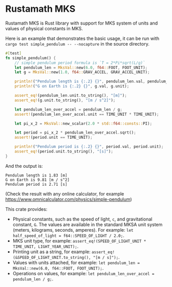 # Rustamath MKS

Rustamath MKS is Rust library with support for MKS system of units
and values of physical constants in MKS.

Here is an example that demonstrates the basic usage,
it can be run with `cargo test simple_pendulum -- --nocapture` in the source directory.

```rust
#[test]
fn simple_pendulum() {
    // simple pendulum period formula is `T = 2*Pi*sqrt(L/g)`
    let pendulum_len = MksVal::new(6.0, f64::FOOT, FOOT_UNIT);
    let g = MksVal::new(1.0, f64::GRAV_ACCEL, GRAV_ACCEL_UNIT);

    println!("Pendulum length is {:.2} {}", pendulum_len.val, pendulum_len.unit);
    println!("G on Earth is {:.2} {}", g.val, g.unit);

    assert_eq!(pendulum_len.unit.to_string(), "[m]");
    assert_eq!(g.unit.to_string(), "[m / s^2]");

    let pendulum_len_over_accel = pendulum_len / g;
    assert!(pendulum_len_over_accel.unit == TIME_UNIT * TIME_UNIT);

    let pi_x_2 = MksVal::new_scalar(2.0 * std::f64::consts::PI);

    let period = pi_x_2 * pendulum_len_over_accel.sqrt();
    assert!(period.unit == TIME_UNIT);

    println!("Pendulum period is {:.2} {}", period.val, period.unit);
    assert_eq!(period.unit.to_string(), "[s]");
}
```

And the output is:

```console
Pendulum length is 1.83 [m]
G on Earth is 9.81 [m / s^2]
Pendulum period is 2.71 [s]
```

(Check the result with any online calculator, for example https://www.omnicalculator.com/physics/simple-pendulum)


This crate provides:

- Physical constants, such as the speed of light, `c`, and gravitational constant, `G`.
  The values are available in the standard MKSA unit system (meters, kilograms, seconds, amperes).
  For example: `let half_speed_of_light = f64::SPEED_OF_LIGHT / 2.0;`.
- MKS unit type, for  example: `assert_eq!(SPEED_OF_LIGHT_UNIT * TIME_UNIT, LIGHT_YEAR_UNIT);`.
- Printing unit as a string, for example: `assert_eq!(&SPEED_OF_LIGHT_UNIT.to_string(), "[m / s]");`.
- Values with units attached, for example:
  `let pendulum_len = MksVal::new(6.0, f64::FOOT, FOOT_UNIT);`.
- Operations on values, for example:
  `let pendulum_len_over_accel = pendulum_len / g;`.